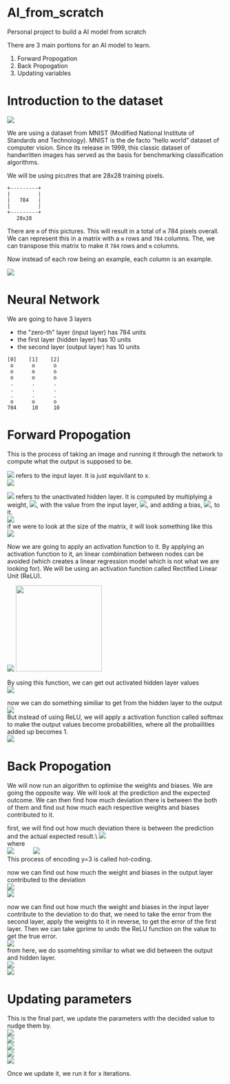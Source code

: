 # AI_from_scratch
Personal project to build a AI model from scratch

There are 3 main portions for an AI model to learn. 
1. Forward Propogation
2. Back Propogation
3. Updating variables

# Introduction to the dataset
<img src="https://production-media.paperswithcode.com/datasets/MNIST-0000000001-2e09631a_09liOmx.jpg">

We are using a dataset from MNIST (Modified National Institute of Standards and Technology). MNIST is the de facto “hello world” dataset of computer vision. Since its release in 1999, this classic dataset of handwritten images has served as the basis for benchmarking classification algorithms.

We will be using picutres that are 28x28 training pixels. 
```
+---------+
|         |
|   784   |
|         |
+---------+
   28x28
```

There are `m` of this pictures.  This will result in a total of `m` 784 pixels overall. We can represent this in a matrix with a `m` rows and `784`  columns. The, we can transpose this matrix to make it `784` rows and `m` columns.

Now instead of each row being an example, each column is an example. 

<img src="https://latex.codecogs.com/gif.latex?x = \begin{bmatrix}---x^1---\\---x^2---\\.\\.\\.\\---x^m---\\\end{bmatrix}^T=\begin{bmatrix}|&& | && && |\\ | && | && && |\\ x^1 && x^2 && ... && x^m\\|&& | && && |\\ | && | && && |\end{bmatrix}" /> 

# Neural Network
We are going to have 3 layers
- the "zero-th" layer (input layer) has 784 units
- the first layer (hidden layer) has 10 units
- the second layer (output layer) has 10 units

```
[0]    [1]    [2]
 o      o      o
 o      o      o
 o      o      o
 .      .      .
 .      .      .
 .      .      .
 o      o      o
784     10     10
```

# Forward Propogation 
This is the process of taking an image and running it through the network to compute what the output is supposed to be. 

<img src="https://latex.codecogs.com/gif.latex?A^{[0]}" /> refers to the input layer. It is just equivilant to x. \
<img src="https://latex.codecogs.com/gif.latex?A^{[0]}=x (784 \times m)" />

<img src="https://latex.codecogs.com/gif.latex?Z^{[1]}"/> refers to the unactivated hidden layer. It is computed by multiplying a weight, <img src="https://latex.codecogs.com/gif.latex?W^{[1]}"/>, with the value from the input layer, <img src="https://latex.codecogs.com/gif.latex?A^{[0]}"/>, and adding a bias, <img src="https://latex.codecogs.com/gif.latex?b^{[1]}"/>, to it.\
<img src="https://latex.codecogs.com/gif.latex?Z^{[1]} = W^{[1]}A^{[0]} + b^{[1]}" />\
if we were to look at the size of the matrix, it will look something like this\
<img src="https://latex.codecogs.com/gif.latex?[10 \times m] = [10 \times 784] \times [784 \times m] + [10 \times 1]"/>

Now we are going to apply an activation function to it. By applying an activation function to it, an linear combination between nodes can be avoided (which creates a linear regression model which is not what we are looking for). We will be using an activation function called Rectified Linear Unit (ReLU). 

<img src="https://latex.codecogs.com/gif.latex?R(x) = \left\{\begin{matrix}x & \text{if }x > 0\\0 & \text{otherwise}\\\end{matrix}\right.">

<img style="height:200px;" src="https://www.nomidl.com/wp-content/uploads/2022/04/image-10.png">


By using this function, we can get out activated hidden layer values\
<img src="https://latex.codecogs.com/gif.latex?A^{[1]}=g(Z^{[1]})=ReLU(Z^{[1]})">

now we can do something similiar to get from the hidden layer to the output\
<img src="https://latex.codecogs.com/gif.latex?Z^{[2]} = W^{[2]}A^{[1]} + b{[2]}" />\
But instead of using ReLU, we will apply a activation function called softmax to make the output values become probabilities, where all the probailities added up becomes 1. \
<img src="https://latex.codecogs.com/gif.latex?\begin{bmatrix}-0.1\\3.8\\1.1\\-0.3\end{bmatrix} \rightarrow \frac{e^{z_i}}{\sum_{j=1}^{K}e^zj} \rightarrow \begin{bmatrix}0.02\\0.91\\0.06\\0.01\end{bmatrix}">

# Back Propogation
We will now run an algorithm to optimise the weights and biases. We are going the opposite way. We will look at the prediction and the expected outcome. We can then find how much deviation there is between the both of them and find out how much each respective weights and biases contributed to it. 

first, we will find out how much deviation there is between the prediction and the actual expected result.\ 
<img src="https://latex.codecogs.com/gif.latex?dZ^{[2]}=A^{[2]}-Y">\
where\
<img src="https://latex.codecogs.com/gif.latex?A^{[2]}=\begin{bmatrix}0.5\\3.5\\4.7\\2.3\\.\\.\\.\end{bmatrix}"> <img style="padding-left:40px" src="https://latex.codecogs.com/gif.latex?Y=\begin{bmatrix}0\\0\\1\\0\\.\\.\\.\end{bmatrix}(\text{three is the correct answer})"> \
This process of encoding y=3 is called hot-coding. 

now we can find out how much the weight and biases in the output layer contributed to the deviation\
<img src="https://latex.codecogs.com/gif.latex?dW^{[2]}=\frac{1}{m}dZ^{[2]}A^{[1]T}">\
<img src="https://latex.codecogs.com/gif.latex?db^{[2]}=\frac{1}{m} \sum dZ^{[2]}">

now we can find out how much the weight and biases in the input layer contribute to the deviation to do that, we need to take the error from the second layer, apply the weights to it in reverse, to get the error of the first layer. Then we can take gprime to undo the ReLU function on the value to get the true error. \
<img src="https://latex.codecogs.com/gif.latex?dZ^{[1]} = dZ^{[2]} \times g^1(1)">\
from here, we do ssomehting similiar to what we did between the output and hidden layer.\
<img src="https://latex.codecogs.com/gif.latex?dW^{[1]}=\frac{1}{m}dZ^{[1]}x^{[1]T}">\
<img src="https://latex.codecogs.com/gif.latex?db^{[1]}=\frac{1}{m} \sum dZ^{[1]}">

# Updating parameters
This is the final part, we update the parameters with the decided value to nudge them by. \
<img src="https://latex.codecogs.com/gif.latex?\alpha = \text{learning rate}">\
<img src="https://latex.codecogs.com/gif.latex?W^{[1]}=W^{[1]} - \alpha dW^{[1]}">\
<img src="https://latex.codecogs.com/gif.latex?b^{[1]}=b^{[1]} - \alpha db^{[1]}">\
<img src="https://latex.codecogs.com/gif.latex?W^{[2]}=W^{[2]} - \alpha dW^{[2]}">\
<img src="https://latex.codecogs.com/gif.latex?b^{[2]}=b^{[2]} - \alpha db^{[2]}">

Once we update it, we run it for x iterations. 